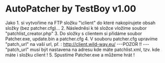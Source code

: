 AutoPatcher by TestBoy v1.00
=================

Jako 1. si vytvoříme na FTP složku "\client" do které nakopírujete obsah složky (bez patcher.cfg)...
2. Následněsi k té složce vložíme soubor "patchlist_creator.php"
3. Do složky s clientem si přidáme soubor Patcher.exe, update.bin a patcher.cfg
4. V souboru patcher.cfg upravíme "patch_url" na vaší url, př. : http://client.wild-way.eu/ 
---POZOR !! ---
"patch_url" musí být nastavena na adresu kde máte patchlist.xml, tzv. kde máte i složku client !
5. Spustíme Patcher.exe a můžeme hrát !